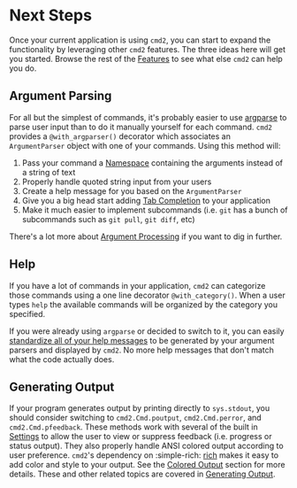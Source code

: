 # Next Steps

Once your current application is using `cmd2`, you can start to expand the functionality by
leveraging other `cmd2` features. The three ideas here will get you started. Browse the rest of the
[Features](../features/index.md) to see what else `cmd2` can help you do.

## Argument Parsing

For all but the simplest of commands, it's probably easier to use
[argparse](https://docs.python.org/3/library/argparse.html) to parse user input than to do it
manually yourself for each command. `cmd2` provides a `@with_argparser()` decorator which associates
an `ArgumentParser` object with one of your commands. Using this method will:

1.  Pass your command a
    [Namespace](https://docs.python.org/3/library/argparse.html#argparse.Namespace) containing the
    arguments instead of a string of text
2.  Properly handle quoted string input from your users
3.  Create a help message for you based on the `ArgumentParser`
4.  Give you a big head start adding [Tab Completion](../features/completion.md) to your application
5.  Make it much easier to implement subcommands (i.e. `git` has a bunch of subcommands such as
    `git pull`, `git diff`, etc)

There's a lot more about [Argument Processing](../features/argument_processing.md) if you want to
dig in further.

## Help

If you have a lot of commands in your application, `cmd2` can categorize those commands using a one
line decorator `@with_category()`. When a user types `help` the available commands will be organized
by the category you specified.

If you were already using `argparse` or decided to switch to it, you can easily
[standardize all of your help messages](../features/argument_processing.md#help-messages) to be
generated by your argument parsers and displayed by `cmd2`. No more help messages that don't match
what the code actually does.

## Generating Output

If your program generates output by printing directly to `sys.stdout`, you should consider switching
to `cmd2.Cmd.poutput`, `cmd2.Cmd.perror`, and `cmd2.Cmd.pfeedback`. These methods work with several
of the built in [Settings](../features/settings.md) to allow the user to view or suppress feedback
(i.e. progress or status output). They also properly handle ANSI colored output according to user
preference. `cmd2`'s dependency on :simple-rich: [rich](https://github.com/Textualize/rich) makes it
easy to add color and style to your output. See the
[Colored Output](../features/generating_output.md#colored-output) section for more details. These
and other related topics are covered in [Generating Output](../features/generating_output.md).
